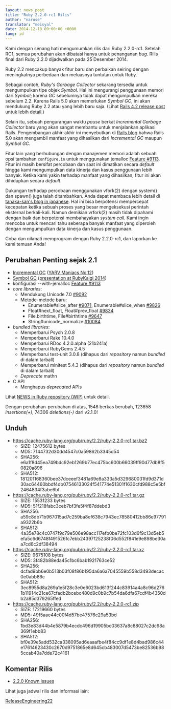```yaml
---
layout: news_post
title: "Ruby 2.2.0-rc1 Rilis"
author: "naruse"
translator: "meisyal"
date: 2014-12-18 09:00:00 +0000
lang: id
---
```


Kami dengan senang hati mengumumkan rilis dari Ruby 2.2.0-rc1.
Setelah RC1, semua perubahan akan dibatasi hanya untuk penanganan *bug*.
Rilis final dari Ruby 2.2.0 dijadwalkan pada 25 Desember 2014.

Ruby 2.2 mencakup banyak fitur baru dan perbaikan seiring dengan meningkatnya
perbedaan dan meluasnya tuntutan untuk Ruby.

Sebagai contoh, *Ruby's Garbage Collector* sekarang tersedia untuk mengumpulkan tipe objek *Symbol*.
Hal ini mengurangi penggunaan memori dari *Symbol*; karena *GC* sebelumnya tidak dapat mengumpulkan mereka sebelum 2.2.
Karena Rails 5.0 akan memerlukan *Symbol GC*, ini akan mendukung Ruby 2.2 atau yang lebih baru saja.
(Lihat [Rails 4.2 release post](http://weblog.rubyonrails.org/2014/12/19/Rails-4-2-final/) untuk lebih detail.)

Selain itu, sebuah pengurangan waktu *pause* berkat *Incremental Garbage Collector* baru yang akan sangat membantu untuk menjalankan aplikasi Rails. Pengembangan akhir-akhir ini menyebutkan di [Rails blog](http://weblog.rubyonrails.org/) bahwa Rails 5.0 akan mengambil manfaat yang dihasilkan dari *Incremental GC* maupun *Symbol GC*.

Fitur lain yang berhubungan dengan manajemen memori adalah sebuah opsi tambahan `configure.in` untuk menggunakan jemalloc
[Feature #9113](https://bugs.ruby-lang.org/issues/9113).
Fitur ini masih bersifat percobaan dan saat ini dimatikan secara *default* hingga kami mengumpulkan data kinerja dan kasus penggunaan lebih banyak. Ketika kami yakin terhadap manfaat yang dihasilkan, fitur ini akan dihidupkan secara *default*.

Dukungan terhadap percobaan menggunakan vfork(2) dengan system() dan spawn() juga telah ditambahkan. Anda dapat membaca lebih detail di [tanaka-san's blog in japanese](http://www.a-k-r.org/d/2014-09.html#a2014_09_06).
Hal ini bisa berpotensi mempercepat kecepatan ketika sebuah proses yang besar mengeksekusi perintah eksternal berkali-kali.
Namun demikian vrfork(2) masih tidak dipahami dengan baik dan berpotensi membahayakan *system call*. Kami ingin mencoba untuk mencari tahu seberapa banyak manfaat yang diperoleh dengan mengumpulkan data kinerja dan kasus penggunaan.

Coba dan nikmati memprogram dengan Ruby 2.2.0-rc1, dan laporkan ke kami temuan Anda!

## Perubahan Penting sejak 2.1

* [Incremental GC](https://bugs.ruby-lang.org/issues/10137) ([YARV Maniacs No.12](http://magazine.rubyist.net/?0048-YARVManiacs))
* [Symbol GC](https://bugs.ruby-lang.org/issues/9634) ([presentation at RubyKaigi 2014](http://www.slideshare.net/authorNari/symbol-gc))
* konfigurasi --with-jemalloc [Feature #9113](https://bugs.ruby-lang.org/issues/9113)
* *core libraries*:
  * Mendukung Unicode 7.0 [#9092](https://bugs.ruby-lang.org/issues/9092)
  * Metode-metode baru:
    * Enumerable#slice_after [#9071](https://bugs.ruby-lang.org/issues/9071), Enumerable#slice_when [#9826](https://bugs.ruby-lang.org/issues/9826)
    * Float#next_float, Float#prev_float [#9834](https://bugs.ruby-lang.org/issues/9834)
    * File.birthtime, File#birthtime [#9647](https://bugs.ruby-lang.org/issues/9647)
    * String#unicode_normalize [#10084](https://bugs.ruby-lang.org/issues/10084)
* *bundled libraries*:
  * Memperbarui Psych 2.0.8
  * Memperbarui Rake 10.4.0
  * Memperbarui RDoc 4.2.0.alpha (21b241a)
  * Memperbarui RubyGems 2.4.5
  * Memperbarui test-unit 3.0.8 (dihapus dari *repository* namun *bundled*
di dalam tarball)
  * Memperbarui minitest 5.4.3 (dihapus dari *repository* namun *bundled* di dalam tarball)
  * *Deprecate* mathn
* C API
  * Menghapus *deprecated* APIs

Lihat [NEWS in Ruby repository (WIP)](https://github.com/ruby/ruby/blob/v2_2_0_rc1/NEWS) untuk detail.

Dengan perubahan-perubahan di atas, 1548 berkas berubah, 123658 *insertions(+)*, 74306 *deletions(-)* dari v2.1.0!

## Unduh

* <https://cache.ruby-lang.org/pub/ruby/2.2/ruby-2.2.0-rc1.tar.bz2>
  * SIZE:   12475612 bytes
  * MD5:    7144732d30dd4547c0a59862b3345d54
  * SHA256: e6a1f8d45ea749bdc92eb1269b77ec475bc600b66039ff90d77db8f50820a896
  * SHA512: 181201168360bee37dceeef3481a69e8a333a5d329680031fd9d371d30ac64460bbdf4db07546133024f541774e51301f1630cfd988c5e5bf2464834f3abe6bf
* <https://cache.ruby-lang.org/pub/ruby/2.2/ruby-2.2.0-rc1.tar.gz>
  * SIZE:   15531233 bytes
  * MD5:    51f218fabc3ceb7bf3fe5f4f87ddebd3
  * SHA256: a59c8db71b967015ad7c259ba8ef638c7943ec78580412bb86e97791a9322b6b
  * SHA512: 4a35e78c4c0747f9c79e506e98acc117efb0be72fc103d6f9c13d5eb5efa5c6d6748f491526fc7ebb24397f25238f06d552f841e9e898be30aa7cd6c2df38494
* <https://cache.ruby-lang.org/pub/ruby/2.2/ruby-2.2.0-rc1.tar.xz>
  * SIZE:   9675108 bytes
  * MD5:    3f482b88eda45c1bc6bab1921763ce52
  * SHA256: dcfad9bb6e0b513b03f08f86b195da6a6a7045559b558d3493decac0e0abb86c
  * SHA512: 3ec8955d8a269a1e5f28c3e0e6023bd613f244c83914a4a8c96d2761b11914c21ce67cfadb2bcebc480d9c0b9c7b54da6dfa67cdf4b4350db2a85d379265ffed
* <https://cache.ruby-lang.org/pub/ruby/2.2/ruby-2.2.0-rc1.zip>
  * SIZE:   17219660 bytes
  * MD5:    49f5aae44c00f4d57be47576c29a53bd
  * SHA256: 1bd3e83d44b4e5879b4ecdc496d19905bc03637a8c88027c2dc98a369f1ebb83
  * SHA512: bf0e39e5add532ca338095ad6eaaafbe4f84cc9df1e8d4bad986c44e17614623430c2670d9751865e8d645cb483007d5473be82536b985ccab40a7dde72c4161

## Komentar Rilis

* [2.2.0 Known issues](https://bugs.ruby-lang.org/projects/ruby-trunk/issues?query_id=115)

Lihat juga jadwal rilis dan informasi lain:

[ReleaseEngineering22](https://bugs.ruby-lang.org/projects/ruby-master/wiki/ReleaseEngineering22)
